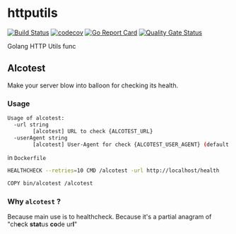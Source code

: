 # httputils

[![Build Status](https://travis-ci.com/ViBiOh/httputils.svg?branch=master)](https://travis-ci.com/ViBiOh/httputils)
[![codecov](https://codecov.io/gh/ViBiOh/httputils/branch/master/graph/badge.svg)](https://codecov.io/gh/ViBiOh/httputils)
[![Go Report Card](https://goreportcard.com/badge/github.com/ViBiOh/httputils)](https://goreportcard.com/report/github.com/ViBiOh/httputils)
[![Quality Gate Status](https://sonarcloud.io/api/project_badges/measure?project=ViBiOh_httputils&metric=alert_status)](https://sonarcloud.io/dashboard?id=ViBiOh_httputils)

Golang HTTP Utils func

## Alcotest

Make your server blow into balloon for checking its health.

### Usage

```bash
Usage of alcotest:
  -url string
        [alcotest] URL to check {ALCOTEST_URL}
  -userAgent string
        [alcotest] User-Agent for check {ALCOTEST_USER_AGENT} (default "Golang alcotest")
```

in `Dockerfile`

```bash
HEALTHCHECK --retries=10 CMD /alcotest -url http://localhost/health

COPY bin/alcotest /alcotest
```

### Why `alcotest` ?

Because main use is to healthcheck.
Because it's a partial anagram of "ch**e**ck **stat**us **co**de ur**l**"
